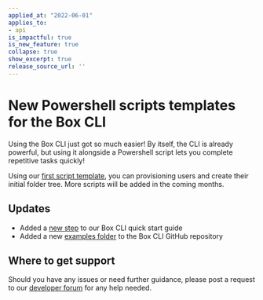 ```yaml
---
applied_at: "2022-06-01"
applies_to: 
- api
is_impactful: true
is_new_feature: true
collapse: true
show_excerpt: true
release_source_url: ''
---
```


# New Powershell scripts templates for the Box CLI

<!--alex ignore -->
Using the Box CLI just got so much easier! By itself, the CLI is already
powerful, but using it alongside a Powershell script lets you complete
repetitive tasks quickly!

<!-- more -->

Using our [first script template][4], you can provisioning users and create
their initial folder tree. More scripts will be added in the coming months.  

## Updates
* Added a [new step][2] to our Box CLI quick start guide
* Added a new [examples folder][3] to the Box CLI GitHub repository 

## Where to get support

Should you have any issues or need further guidance, please post a request to
our [developer forum][1] for any help needed.

[1]: https://support.box.com/hc/en-us/community/topics/360001932973-Platform-and-Developer-Forum
[2]: g://tooling/cli/quick-start/powershell-script-templates/
[3]: https://github.com/box/boxcli/tree/main/examples
[4]: https://github.com/box/boxcli/tree/main/examples/User%20Creation%20&%20Provisioning
